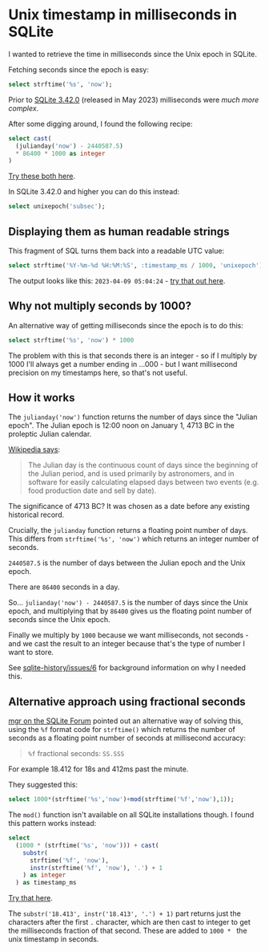 # Unix timestamp in milliseconds in SQLite

I wanted to retrieve the time in milliseconds since the Unix epoch in SQLite.

Fetching seconds since the epoch is easy:
```sql
select strftime('%s', 'now');
```
Prior to [SQLite 3.42.0](https://sqlite.org/releaselog/3_42_0.html) (released in May 2023) milliseconds were *much more complex*.

After some digging around, I found the following recipe:
```sql
select cast(
  (julianday('now') - 2440587.5)
  * 86400 * 1000 as integer
)
```
[Try these both here](https://latest.datasette.io/_memory?sql=select%0D%0A++strftime%28%27%25s%27%2C+%27now%27%29+as+seconds_since_epoch%2C%0D%0A++cast%28%28julianday%28%27now%27%29+-+2440587.5%29+*+86400+*+1000+as+integer%29+as+ms_since_epoch%3B).

In SQLite 3.42.0 and higher you can do this instead:

```sql
select unixepoch('subsec'); 
```

## Displaying them as human readable strings

This fragment of SQL turns them back into a readable UTC value:
```sql
select strftime('%Y-%m-%d %H:%M:%S', :timestamp_ms / 1000, 'unixepoch')
```
The output looks like this: `2023-04-09 05:04:24` - [try that out here](https://latest.datasette.io/_memory?sql=select+strftime%28%27%25Y-%25m-%25d+%25H%3A%25M%3A%25S%27%2C+%3Atimestamp_ms+%2F+1000%2C+%27unixepoch%27%29%0D%0A&timestamp_ms=1681016664769).

## Why not multiply seconds by 1000?

An alternative way of getting milliseconds since the epoch is to do this:
```sql
select strftime('%s', 'now') * 1000
```
The problem with this is that seconds there is an integer - so if I multiply by 1000 I'll always get a number ending in ...000 -  but I want millisecond precision on my timestamps here, so that's not useful.

## How it works

The `julianday('now')` function returns the number of days since the "Julian epoch". The Julian epoch is 12:00 noon on January 1, 4713 BC in the proleptic Julian calendar.

[Wikipedia says](https://en.wikipedia.org/wiki/Julian_day):

> The Julian day is the continuous count of days since the beginning of the Julian period, and is used primarily by astronomers, and in software for easily calculating elapsed days between two events (e.g. food production date and sell by date).

The significance of 4713 BC? It was chosen as a date before any existing historical record.

Crucially, the `julianday` function returns a floating point number of days. This differs from `strftime('%s', 'now')` which returns an integer number of seconds.

`2440587.5` is the number of days between the Julian epoch and the Unix epoch.

There are `86400` seconds in a day.

So... `julianday('now') - 2440587.5` is the number of days since the Unix epoch, and multiplying that by `86400` gives us the floating point number of seconds since the Unix epoch.

Finally we multiply by `1000` because we want milliseconds, not seconds - and we cast the result to an integer because that's the type of number I want to store.

See [sqlite-history/issues/6](https://github.com/simonw/sqlite-history/issues/6) for background information on why I needed this.

## Alternative approach using fractional seconds

[mgr on the SQLite Forum](https://sqlite.org/forum/forumpost/1f173cd9ea810bd0) pointed out an alternative way of solving this, using the `%f` format code for `strftime()` which returns the number of seconds as a floating point number of seconds at millisecond accuracy:

> `%f` fractional seconds: `SS.SSS`

For example 18.412 for 18s and 412ms past the minute.

They suggested this:

```sql
select 1000*(strftime('%s','now')+mod(strftime('%f','now'),1));
```
The `mod()` function isn't available on all SQLite installations though. I found this pattern works instead:

```sql
select
  (1000 * (strftime('%s', 'now'))) + cast(
    substr(
      strftime('%f', 'now'),
      instr(strftime('%f', 'now'), '.') + 1
    ) as integer
  ) as timestamp_ms
```
[Try that here](https://latest.datasette.io/_memory?sql=select%0D%0A++(1000+*+(strftime(%27%25s%27%2C+%27now%27)))+%2B+cast(%0D%0A++++substr(%0D%0A++++++strftime(%27%25f%27%2C+%27now%27)%2C%0D%0A++++++instr(strftime(%27%25f%27%2C+%27now%27)%2C+%27.%27)+%2B+1%0D%0A++++)+as+integer%0D%0A++)+as+timestamp_ms).

The `substr('18.413', instr('18.413', '.') + 1)` part returns just the characters after the first `.` character, which are then cast to integer to get the milliseconds fraction of that second. These are added to `1000 * ` the unix timestamp in seconds.
